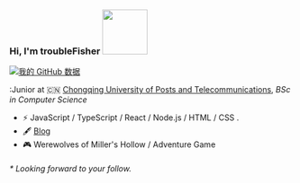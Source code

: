 ### Hi, I'm troubleFisher  <a href="https://sm.ms/image/jBTrH7iZLsWukYO" target="_blank"><img src="https://i.loli.net/2021/02/05/jBTrH7iZLsWukYO.gif" width='80px' height='80px'></a>
[![我的 GitHub 数据](https://github-readme-stats.vercel.app/api?username=troubleFisher)]()


:Junior at 🇨🇳 [Chongqing University of Posts and Telecommunications](https://www.cqupt.edu.cn/), _BSc in Computer Science_
- ⚡ JavaScript / TypeScript / React / Node.js / HTML / CSS .
- 🖋 [Blog](https://troublefisher.github.io/)
- 🎮 Werewolves of Miller's Hollow / Adventure Game

<h6>* Looking forward to your follow.</h6>
